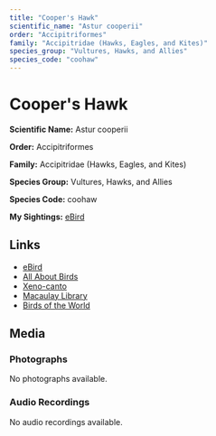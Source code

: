 ```yaml
---
title: "Cooper's Hawk"
scientific_name: "Astur cooperii"
order: "Accipitriformes"
family: "Accipitridae (Hawks, Eagles, and Kites)"
species_group: "Vultures, Hawks, and Allies"
species_code: "coohaw"
---
```


# Cooper's Hawk

**Scientific Name:** Astur cooperii

**Order:** Accipitriformes

**Family:** Accipitridae (Hawks, Eagles, and Kites)

**Species Group:** Vultures, Hawks, and Allies

**Species Code:** coohaw

**My Sightings:** [eBird](https://ebird.org/lifelist?r=world&time=life&spp=coohaw)

## Links
* [eBird](https://ebird.org/species/coohaw) 
* [All About Birds](https://www.allaboutbirds.org/guide/coohaw) 
* [Xeno-canto](https://www.xeno-canto.org/species/coohaw) 
* [Macaulay Library](https://search.macaulaylibrary.org/catalog?taxonCode=coohaw&sort=rating_rank_desc)
* [Birds of the World](https://birdsoftheworld.org/bow/species/coohaw)

## Media
### Photographs
No photographs available.

### Audio Recordings
No audio recordings available.
